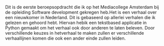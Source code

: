 Dit is de eerste beroepsopdracht die ik op het Mediacollege Amsterdam bij de opleiding Software development gekregen heb.Het is een verhaal over een nieuwkomer in Nederland. Dit is gebaseerd op allerlei verhalen die ik gelezen en gehoord hebt. Hiervan hebik een tekstbased applicatie in Python gemaakt om het verhaal ook door anderen te laten beleven. Door verschillende keuzes in hetverhaal te maken zullen er verschillende verhaallijnen komen die ook een ander einde zullen leiden.
